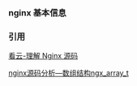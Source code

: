 ### nginx 基本信息



### 引用

[看云-理解 Nginx 源码](https://www.kancloud.cn/digest/understandingnginx/202586)

[nginx源码分析—数组结构ngx_array_t](https://www.oschina.net/question/234345_42064)